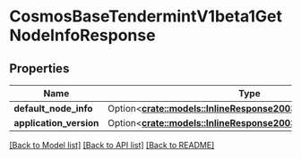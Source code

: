 # CosmosBaseTendermintV1beta1GetNodeInfoResponse

## Properties

Name | Type | Description | Notes
------------ | ------------- | ------------- | -------------
**default_node_info** | Option<[**crate::models::InlineResponse20033DefaultNodeInfo**](inline_response_200_33_default_node_info.md)> |  | [optional]
**application_version** | Option<[**crate::models::InlineResponse20033ApplicationVersion**](inline_response_200_33_application_version.md)> |  | [optional]

[[Back to Model list]](../README.md#documentation-for-models) [[Back to API list]](../README.md#documentation-for-api-endpoints) [[Back to README]](../README.md)


